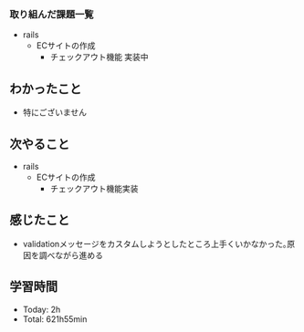 ### 取り組んだ課題一覧
- rails
  - ECサイトの作成
    - チェックアウト機能 実装中
## わかったこと
- 特にございません
## 次やること
- rails
  - ECサイトの作成
    - チェックアウト機能実装
## 感じたこと
- validationメッセージをカスタムしようとしたところ上手くいかなかった｡原因を調べながら進める
## 学習時間
- Today: 2h
- Total: 621h55min